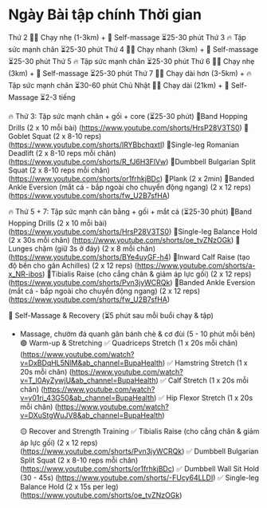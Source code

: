 
# Ngày	    Bài tập chính	                                      Thời gian

Thứ 2	    🏃‍♂️ Chạy nhẹ (1-3km) + 🔵 Self-massage	            ⏳25-30 phút
Thứ 3	    🔥 Tập sức mạnh chân                                 ⏳25-30 phút
Thứ 4	    🏃‍♂️ Chạy nhanh (3km) + 🔵 Self-massage	            ⏳25-30 phút
Thứ 5	    🔥 Tập sức mạnh chân	                             ⏳25-30 phút
Thứ 6	    🏃‍♂️ Chạy nhẹ (3km) + 🔵 Self-massage                  ⏳25-30 phút
Thứ 7	    🏃‍♂️ Chạy dài hơn (3-5km) + 🔥 Tập sức mạnh chân       ⏳30-60 phút
Chủ Nhật	🏃‍♂️ Chạy dài (21km) + 🔵 Self-Massage                 ⏳2-3 tiếng


🔥 Thứ 3: Tập sức mạnh chân + gối + core (⏳25-30 phút)
    🦵Band Hopping Drills (2 x 10 mỗi bài) (https://www.youtube.com/shorts/HrsP28V3TS0)
    🦵Goblet Squat (2 x 8-10 reps) (https://www.youtube.com/shorts/lRYBbchqxtI)
    🦵Single-leg Romanian Deadlift (2 x 8-10 reps mỗi chân) (https://www.youtube.com/shorts/R_fJ6H3FlVw)
    🦵Dumbbell Bulgarian Split Squat (2 x 8-10 reps mỗi chân) (https://www.youtube.com/shorts/or1frhkjBDc)
    🦵Plank (2 x 2min)
    🦵Banded Ankle Eversion (mắt cá - bắp ngoài cho chuyển động ngang) (2 x 12 reps) (https://www.youtube.com/shorts/fw_U2B7sfHA)

🔥 Thứ 5 + 7: Tập sức mạnh cân bằng + gối + mắt cá (⏳25-30 phút)
    🦵Band Hopping Drills (2 x 10 mỗi bài) (https://www.youtube.com/shorts/HrsP28V3TS0)
    🦵Single-leg Balance Hold (2 x 30s mỗi chân) (https://www.youtube.com/shorts/oe_tvZNzOGk)
    🦵Lunges chậm (giữ 3s ở đáy) (2 x 8 mỗi chân) (https://www.youtube.com/shorts/BYe4uyGF-h4)
    🦵Inward Calf Raise (tạo độ bền cho gân Achilles) (2 x 12 reps) (https://www.youtube.com/shorts/a-x_NR-ibos)
    🦵Tibialis Raise (cho cẳng chân & giảm áp lực gối) (2 x 12 reps) (https://www.youtube.com/shorts/Pvn3jyWCRQk)
    🦵Banded Ankle Eversion (mắt cá - bắp ngoài cho chuyển động ngang) (2 x 12 reps) (https://www.youtube.com/shorts/fw_U2B7sfHA)

🔵 Self-Massage & Recovery (⏳5 phút sau mỗi buổi chạy & tập)
- Massage, chườm đá quanh gân bánh chè & cơ đùi (5 - 10 phút mỗi bên)
    🟢 Warm-up & Stretching
        ✅ Quadriceps Stretch (1 x 20s mỗi chân) (https://www.youtube.com/watch?v=DxBDqHL5NlM&ab_channel=BupaHealth)
        ✅ Hamstring Stretch (1 x 20s mỗi chân) (https://www.youtube.com/watch?v=T_l0AyZywjU&ab_channel=BupaHealth)
        ✅ Calf Stretch (1 x 20s mỗi chân) (https://www.youtube.com/watch?v=y01ri_43G50&ab_channel=BupaHealth)
        ✅ Hip Flexor Stretch (1 x 20s mỗi chân) (https://www.youtube.com/watch?v=DXuStgWuJV8&ab_channel=BupaHealth)

    🟡 Recover and Strength Training
        ✅ Tibialis Raise (cho cẳng chân & giảm áp lực gối) (2 x 12 reps) (https://www.youtube.com/shorts/Pvn3jyWCRQk)
        ✅ Dumbbell Bulgarian Split Squat (2 x 8-10 reps mỗi chân) (https://www.youtube.com/shorts/or1frhkjBDc)
        ✅ Dumbbell Wall Sit Hold (30 - 45s) (https://www.youtube.com/shorts/-FUcy64LLDI)
        ✅ Single-leg Balance Hold (2 x 15s per leg) (https://www.youtube.com/shorts/oe_tvZNzOGk)